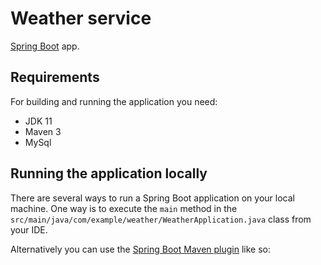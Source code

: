 # Weather service

[Spring Boot](http://projects.spring.io/spring-boot/) app.

## Requirements

For building and running the application you need:

- JDK 11
- Maven 3
- MySql

## Running the application locally

There are several ways to run a Spring Boot application on your local machine. One way is to execute the `main` method in the `src/main/java/com/example/weather/WeatherApplication.java` class from your IDE.

Alternatively you can use the [Spring Boot Maven plugin](https://docs.spring.io/spring-boot/docs/current/reference/html/build-tool-plugins-maven-plugin.html) like so:

